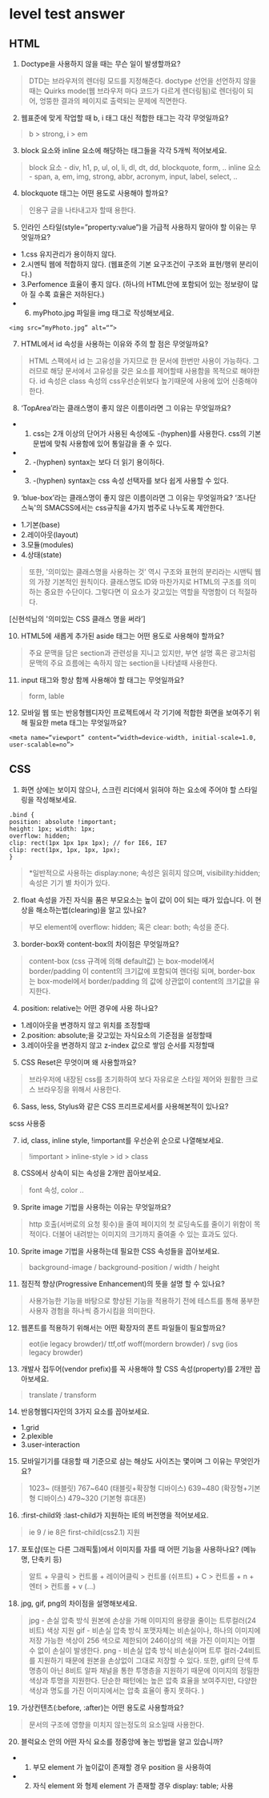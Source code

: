 # level test answer
## HTML
1. Doctype을 사용하지 않을 때는 무슨 일이 발생할까요?

 > DTD는 브라우저의 렌더링 모드를 지정해준다.
doctype 선언을 선언하지 않을 때는 Quirks mode(웹 브라우저 마다 코드가 다르게 렌더링됨)로 렌더링이 되어, 엉뚱한 결과의 페이지로 출력되는 문제에 직면한다.

2. 웹표준에 맞게 작업할 때 b, i 태그 대신 적합한 태그는 각각 무엇일까요?

>b > strong, i > em

3. block 요소와 inline 요소에 해당하는 태그들을 각각 5개씩 적어보세요.

>block 요소 - div, h1, p, ul, ol, li, dl, dt, dd, blockquote, form, ..
inline 요소 - span, a, em, img, strong, abbr, acronym, input, label, select, ..

4. blockquote 태그는 어떤 용도로 사용해야 할까요?

>인용구 글을 나타내고자 할때 용한다.

5. 인라인 스타일(style=”property:value”)을 가급적 사용하지 말아야 할 이유는 무엇일까요?

+ 1.css 유지관리가 용이하지 않다.
+ 2.시멘틱 웹에 적합하지 않다.
   (웹표준의 기본 요구조건이 구조와 표현/행위 분리이다.)
+ 3.Perfomence 효율이 좋지 않다.
   (하나의 HTML안에 포함되어 있는 정보량이 많아 질 수록 효율은 저하된다.)
+ 6. myPhoto.jpg 파일을 img 태그로 작성해보세요.

```
<img src=“myPhoto.jpg” alt=“”>
```

7. HTML에서 id 속성을 사용하는 이유와 주의 할 점은 무엇일까요?

>HTML 스팩에서 id 는 고유성을 가지므로 한 문서에 한번만 사용이 가능하다.
그러므로 해당 문서에서 고유성을 갖은 요소를 제어할때 사용함을 목적으로 해야한다. id 속성은 class 속성의 css우선순위보다 높기때문에 사용에 있어 신중해야한다.

8. ‘TopArea’라는 클래스명이 좋지 않은 이름이라면 그 이유는 무엇일까요?

+ 1. css는 2개 이상의 단어가 사용된 속성에도 -(hyphen)를 사용한다. 
   css의 기본 문법에 맞춰 사용함에 있어 통일감을 줄 수 있다.
+ 2. -(hyphen) syntax는 보다 더 읽기 용이하다.
+ 3. -(hyphen) syntax는 css 속성 선택자를 보다 쉽게 사용할 수 있다.

9. ‘blue-box’라는 클래스명이 좋지 않은 이름이라면 그 이유는 무엇일까요?
‘조나단 스눅'의 SMACSS에서는 css규칙을 4가지 범주로 나누도록 제안한다.

+ 1.기본(base)
+ 2.레이아웃(layout)
+ 3.모듈(modules)
+ 4.상태(state)

>또한, '의미있는 클래스명을 사용하는 것’ 역시 구조와 표현의 분리라는 시맨틱 웹의 가장 기본적인 원칙이다. 클래스명도 ID와 마찬가지로 HTML의 구조를 의미하는 중요한 수단이다. 그렇다면 이 요소가 갖고있는 역할을 작명함이 더 적절하다.

[신현석님의 '의미있는 CSS 클래스 명을 써라’]

10. HTML5에 새롭게 추가된 aside 태그는 어떤 용도로 사용해야 할까요?

>주요 문맥을 담은 section과 관련성을 지니고 있지만, 부연 설명 혹은 광고처럼 문맥의 주요 흐름에는 속하지 않는 section을 나타낼때 사용한다.

11. input 태그와 항상 함께 사용해야 할 태그는 무엇일까요?

>form, lable

12. 모바일 웹 또는 반응형웹디자인 프로젝트에서 각 기기에 적합한 화면을 보여주기 위해 필요한 meta 태그는 무엇일까요?

```
<meta name=“viewport” content=“width=device-width, initial-scale=1.0, user-scalable=no”>
```

## CSS
1. 화면 상에는 보이지 않으나, 스크린 리더에서 읽혀야 하는 요소에 주어야 할 스타일링을 작성해보세요.

```
.bind {
position: absolute !important;
height: 1px; width: 1px;
overflow: hidden;
clip: rect(1px 1px 1px 1px); // for IE6, IE7
clip: rect(1px, 1px, 1px, 1px);
}
```
>*일반적으로 사용하는 display:none; 속성은 읽히지 않으며,
visibility:hidden; 속성은 기기 별 차이가 있다.

2. float 속성을 가진 자식을 품은 부모요소는 높이 값이 0이 되는 때가 있습니다. 이 현상을 해소하는법(clearing)을 알고 있나요?

>부모 element에 overflow: hidden; 혹은 clear: both; 속성을 준다.

3. border-box와 content-box의 차이점은 무엇일까요?

>content-box (css 규격에 의해 default값) 는 box-model에서 border/padding 이 content의 크기값에 포함되여 렌더링 되며,
border-box는 box-model에서 border/padding 의 값에 상관없이 content의 크기값을 유지한다.

4. position: relative는 어떤 경우에 사용 하나요?

+ 1.레이아웃을 변경하지 않고 위치를 조정할때
+ 2.position: absolute;을 갖고있는 자식요소의 기준점을 설정할때
+ 3.레이아웃을 변경하지 않고 z-index 값으로 쌓임 순서를 지정할때

5. CSS Reset은 무엇이며 왜 사용할까요?

>브라우저에 내장된 css를 초기화하여 보다 자유로운 스타일 제어와 원활한 크로스 브라우징을 위해서 사용한다.

6. Sass, less, Stylus와 같은 CSS 프리프로세서를 사용해본적이 있나요?

scss 사용중

7. id, class, inline style, !important를 우선순위 순으로 나열해보세요.

>!important > inline-style > id > class

8. CSS에서 상속이 되는 속성을 2개만 꼽아보세요.

>font 속성, color .. 

9. Sprite image 기법을 사용하는 이유는 무엇일까요?

>http 호출(서버로의 요청 횟수)을 줄여 페이지의 첫 로딩속도를 줄이기 위함이 목적이다. 더불어 내려받는 이미지의 크기까지 줄여줄 수 있는 효과도 있다.

10. Sprite image 기법을 사용하는데 필요한 CSS 속성들을 꼽아보세요.

>background-image / background-position / width / height

11. 점진적 향상(Progressive Enhancement)의 뜻을 설명 할 수 있나요?

>사용가능한 기능을 바탕으로 향상된 기능을 적용하기 전에 테스트를 통해 풍부한 사용자 경험을 하나씩 증가시킴을 의미한다.

12. 웹폰트를 적용하기 위해서는 어떤 확장자의 폰트 파일들이 필요할까요?

>eot(ie legacy browder)/ ttf,otf woff(mordern browder) / svg (ios legacy browder)

13. 개발사 접두어(vendor prefix)를 꼭 사용해야 할 CSS 속성(property)를 2개만 꼽아보세요.

>translate / transform

14. 반응형웹디자인의 3가지 요소를 꼽아보세요.

+ 1.grid
+ 2.plexible
+ 3.user-interaction

15. 모바일기기를 대응할 때 기준으로 삼는 해상도 사이즈는 몇이며 그 이유는 무엇인가요?

>1023~ (태블릿)
767~640 (태블릿+확장형 디바이스)
639~480 (확장형+기본형 디바이스)
479~320 (기본형 휴대폰)

16. :first-child와 :last-child가 지원하는 IE의 버전명을 적어보세요.

>ie 9 / ie 8은 first-child(css2.1) 지원

17. 포토샵(또는 다른 그래픽툴)에서 이미지를 자를 때 어떤 기능을 사용하나요? (메뉴명, 단축키 등)

>알트 + 우클릭 > 컨트롤 + 레이어클릭 >  컨트롤 (쉬프트) + C > 컨트롤 + n + 엔터 > 컨트롤 + v
(…)

18. jpg, gif, png의 차이점을 설명해보세요.

>jpg - 손실 압축 방식
원본에 손상을 가해 이미지의 용량을 줄이는 트루컬러(24비트) 색상 지원
gif - 비손실 압축 방식
포맷자체는 비손실이나, 하나의 이미지에 저장 가능한 색상이 256 색으로 제한되어 246이상의 색을 가진 이미지는 어쩔 수 없이 손실이 발생한다.
png - 비손실 압축 방식
비손실이며 트루 컬러-24비트를 지원하기 때문에 원본을 손상없이 그대로 저장할 수 있다.
또한, gif의 단색 투명층이 아닌 8비트 알파 채널을 통한 투명층을 지원하기 때문에 이미지의 정밀한 색상과 투명을 지원한다. 단순한 패턴에는 높은 압축 효율을 보여주지만, 다양한 색상과 명도를 가진 이미지에서는 압축 효율이 좋지 못하다. )

19. 가상컨텐츠(:before, :after)는 어떤 용도로 사용할까요?

>문서의 구조에 영향을 미치지 않는정도의 요소일때 사용한다.

20. 블럭요소 안의 어떤 자식 요소를 정중앙에 놓는 방법을 알고 있습니까?

+ 1. 부모 element 가 높이값이 존재할 경우 position 을 사용하여
+ 2. 자식 element 와 형제 element 가 존재할 경우 display: table; 사용
